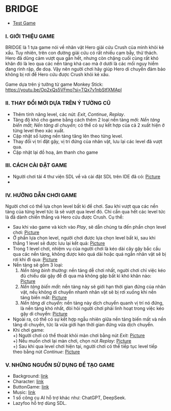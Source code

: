 # **BRIDGE**
- [Test Game](#)
### I. GIỚI THIỆU GAME
  BRIDGE là 1 tựa game nói về nhân vật Hero giải cứu Crush của mình khỏi kẻ xấu. Tuy nhiên, trên con đường giải cứu có rất nhiều cạm bẫy, thử thách. Hero đã dũng cảm vượt qua gần hết, nhưng còn chặng cuối cùng
  rất khó khăn đó là leo qua các nền tảng khá cao mà ở dưới là các mối nguy hiểm đang rình rập, đe doạ. 
  Vậy nên người chơi hãy giúp Hero di chuyển đảm bảo không bị rơi để Hero cứu được Crush khỏi kẻ xấu.

  Game dựa trên ý tưởng từ game Monkey Stick: https://youtu.be/Op2xQs5VFmo?si=TQx7v1nbStfXMApl
### II. THAY ĐỔI MỚI DỰA TRÊN Ý TƯỞNG CŨ
  - Thêm tính năng level, các nút: _Exit_, _Continue_, _Replay_. 
  - Tăng độ khó cho game bằng cách thêm 2 loại nền tảng mới: _Nền tảng biến mất_; _Nền tảng di chuyển_; có thể có sự kết hợp của cả 2 xuất hiện ở từng level theo xác xuất.
  - Cập nhật số lượng nền tảng tăng lên theo từng level.
  - Thay đổi vị trí đặt gậy, vị trí đứng của nhân vật, lưu lại các level đã vượt qua.
  - Cập nhật lại đồ hoạ, âm thanh cho game
### III. CÁCH CÀI ĐẶT GAME
  - Người chơi tải 4 thư viện SDL về và cài đặt SDL trên IDE đã có: [Picture](#)
  - 

### IV. HƯỠNG DẪN CHƠI GAME
  Người chơi có thể lựa chọn level bất kì để chơi. Sau khi vượt qua các nền tảng của từng level tức là sẽ vượt qua level đó. Chỉ cần qua hết các level tức là đã dành chiến thắng và Hero cứu được Crush. Cụ thể:
  - Sau khi vào game và kích vào _Play_, sẽ dẫn chúng ta đến phần chọn level chơi:
  [Picture](#)
  - Ở phần lựa chọn level, người chơi được lựa chọn level bất kì, sau khi thắng 1 level sẽ được lưu lại kết quả: [Picture](#)
  - Trong 1 level chơi, nhiệm vụ của người chơi là kéo dài cây gậy bắc cầu qua các nền tảng, không được kéo quá dài hoặc quá ngắn nhân vật sẽ bị rơi khi đi qua: [Picture](#)
  - Nền tảng sẽ gồm 3 loại:  
    1. _Nền tảng bình thường_: nền tảng dễ chơi nhất, người chơi chỉ việc kéo đủ chiều dài gậy để đi qua mà không gặp bất kì khó khăn nào: [Picture](#)
    2. _Nền tảng biến mất_: nền tảng này sẽ giới hạn thời gian đứng của nhân vật, nếu không di chuyển nhanh nhân vật sẽ bị rơi xuống khi nền tảng biến mất: [Picture](#)
    3. _Nền tảng di chuyển_: nền tảng này dịch chuyển quanh vị trí nó đứng, là nền tảng khó nhất, đòi hỏi người chơi phải linh hoạt trong việc kéo gậy di chuyển: [Picture](#)  
  - Ngoài ra, có thể có sự kết hợp ngẫu nhiên giữa nền tảng biến mất và nền tảng di chuyển, tức là vừa giới hạn thời gian đứng vừa dịch chuyển.
  - Khi chơi game:  
    +) Người chơi có thể thoát khỏi màn chơi bằng nút _Exit_: [Picture](#)  
    +) Nếu muốn chơi lại màn chơi, chọn nút _Replay_: [Picture](#)  
    +) Sau khi qua level chơi hiện tại, người chơi có thể tiếp tục level tiếp theo bằng nút _Continue_: [Picture](#)  
### V. NHỮNG NGUỒN SỬ DỤNG ĐỂ TẠO GAME
  - Background: [link](#)
  - Character: [link](#)
  - ButtonGame: [link](#)
  - Music: [link](#)
  - 1 số công cụ AI hỗ trợ khác như: ChatGPT, DeepSeek.
  - Lazyfoo hỗ trợ dùng SDL.


